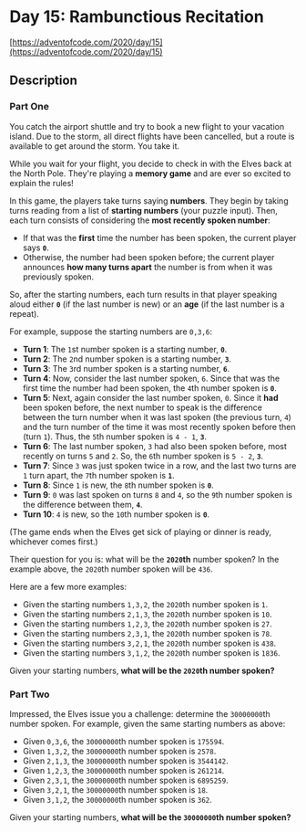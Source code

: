 # Day 15: Rambunctious Recitation

[https://adventofcode.com/2020/day/15](https://adventofcode.com/2020/day/15)

## Description

### Part One

You catch the airport shuttle and try to book a new flight to your vacation island. Due to the storm, all direct flights have been cancelled, but a route is available to get around the storm. You take it.

While you wait for your flight, you decide to check in with the Elves back at the North Pole. They're playing a **memory game** and are <span title="Of course they are.">ever so excited</span> to explain the rules!

In this game, the players take turns saying **numbers**. They begin by taking turns reading from a list of **starting numbers** (your puzzle input). Then, each turn consists of considering the **most recently spoken number**:

*   If that was the **first** time the number has been spoken, the current player says **`0`**.
*   Otherwise, the number had been spoken before; the current player announces **how many turns apart** the number is from when it was previously spoken.

So, after the starting numbers, each turn results in that player speaking aloud either **`0`** (if the last number is new) or an **age** (if the last number is a repeat).

For example, suppose the starting numbers are `0,3,6`:

*   **Turn 1**: The `1`st number spoken is a starting number, **`0`**.
*   **Turn 2**: The `2`nd number spoken is a starting number, **`3`**.
*   **Turn 3**: The `3`rd number spoken is a starting number, **`6`**.
*   **Turn 4**: Now, consider the last number spoken, `6`. Since that was the first time the number had been spoken, the `4`th number spoken is **`0`**.
*   **Turn 5**: Next, again consider the last number spoken, `0`. Since it **had** been spoken before, the next number to speak is the difference between the turn number when it was last spoken (the previous turn, `4`) and the turn number of the time it was most recently spoken before then (turn `1`). Thus, the `5`th number spoken is `4 - 1`, **`3`**.
*   **Turn 6**: The last number spoken, `3` had also been spoken before, most recently on turns `5` and `2`. So, the `6`th number spoken is `5 - 2`, **`3`**.
*   **Turn 7**: Since `3` was just spoken twice in a row, and the last two turns are `1` turn apart, the `7`th number spoken is **`1`**.
*   **Turn 8**: Since `1` is new, the `8`th number spoken is **`0`**.
*   **Turn 9**: `0` was last spoken on turns `8` and `4`, so the `9`th number spoken is the difference between them, **`4`**.
*   **Turn 10**: `4` is new, so the `10`th number spoken is **`0`**.

(The game ends when the Elves get sick of playing or dinner is ready, whichever comes first.)

Their question for you is: what will be the **`2020`th** number spoken? In the example above, the `2020`th number spoken will be `436`.

Here are a few more examples:

*   Given the starting numbers `1,3,2`, the `2020`th number spoken is `1`.
*   Given the starting numbers `2,1,3`, the `2020`th number spoken is `10`.
*   Given the starting numbers `1,2,3`, the `2020`th number spoken is `27`.
*   Given the starting numbers `2,3,1`, the `2020`th number spoken is `78`.
*   Given the starting numbers `3,2,1`, the `2020`th number spoken is `438`.
*   Given the starting numbers `3,1,2`, the `2020`th number spoken is `1836`.

Given your starting numbers, **what will be the `2020`th number spoken?**

### Part Two

Impressed, the Elves issue you a challenge: determine the `30000000`th number spoken. For example, given the same starting numbers as above:

*   Given `0,3,6`, the `30000000`th number spoken is `175594`.
*   Given `1,3,2`, the `30000000`th number spoken is `2578`.
*   Given `2,1,3`, the `30000000`th number spoken is `3544142`.
*   Given `1,2,3`, the `30000000`th number spoken is `261214`.
*   Given `2,3,1`, the `30000000`th number spoken is `6895259`.
*   Given `3,2,1`, the `30000000`th number spoken is `18`.
*   Given `3,1,2`, the `30000000`th number spoken is `362`.

Given your starting numbers, **what will be the `30000000`th number spoken?**
